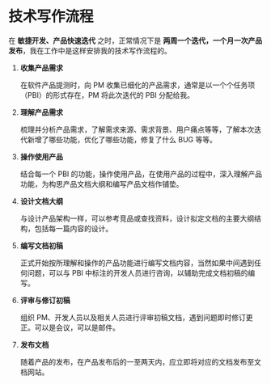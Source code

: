 # 技术写作流程

在 **敏捷开发、产品快速迭代** 之时，正常情况下是 **两周一个迭代，一个月一次产品发布**，我在工作中是这样安排我的技术写作流程的。

1. **收集产品需求**

    在软件产品提测时，向 PM 收集已细化的产品需求，通常是以一个个任务项（PBI）的形式存在，PM 将此次迭代的 PBI 分配给我。

2. **理解产品需求**

    梳理并分析产品需求，了解需求来源、需求背景、用户痛点等等，了解本次迭代新增了哪些功能，优化了哪些功能，修复了什么 BUG 等等。

3. **操作使用产品**

    结合每一个 PBI 的功能，操作使用产品，在使用产品的过程中，深入理解产品功能，为构思产品文档大纲和编写产品文档作铺垫。

4. **设计文档大纲**

    与设计产品架构一样，可以参考竞品或查找资料，设计拟定文档的主要大纲结构，包括每一篇内容的设计。

5. **编写文档初稿**

   正式开始按所理解和操作的产品功能进行编写文档内容，当然如果中间遇到任何问题，可以与 PBI 中标注的开发人员进行咨询，以辅助完成文档初稿的编写。

6. **评审与修订初稿**

    组织 PM、开发人员以及相关人员进行评审初稿文档，遇到问题即时修订更正。可以是会议，可以是邮件。

7. **发布文档**

    随着产品的发布，在产品发布后的一至两天内，应立即将对应的文档发布至文档网站。
